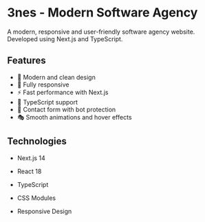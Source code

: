﻿# 3nes - Modern Software Agency

A modern, responsive and user-friendly software agency website. Developed using Next.js and TypeScript.

## Features

- 🎨 Modern and clean design
- 📱 Fully responsive
- ⚡ Fast performance with Next.js
- 🔧 TypeScript support
- 📧 Contact form with bot protection
- 🎭 Smooth animations and hover effects

## Technologies

- Next.js 14
- React 18
- TypeScript
- CSS Modules

- Responsive Design
